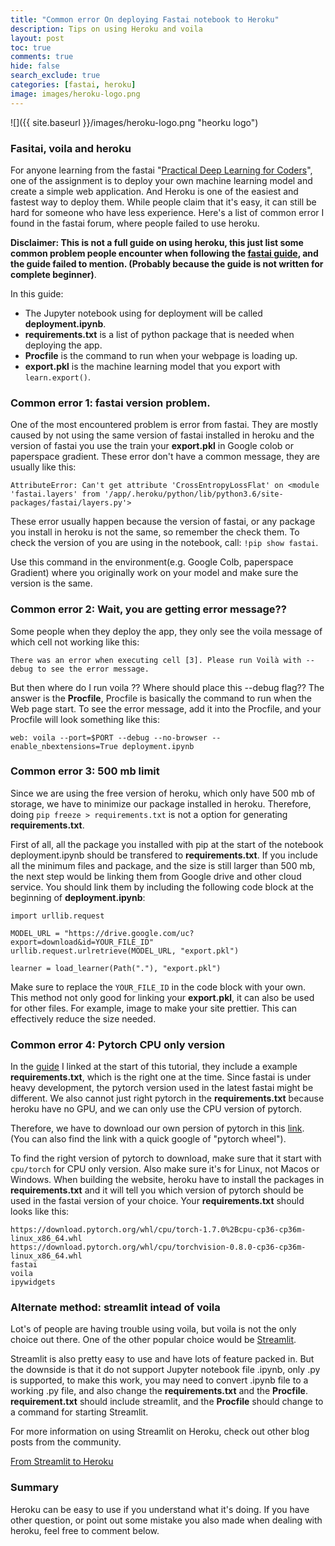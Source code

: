 ```yaml
---
title: "Common error On deploying Fastai notebook to Heroku"
description: Tips on using Heroku and voila
layout: post
toc: true
comments: true
hide: false
search_exclude: true
categories: [fastai, heroku]
image: images/heroku-logo.png
---
```


![]({{ site.baseurl }}/images/heroku-logo.png "heorku logo")

### Fasitai, voila and heroku
For anyone learning from the fastai "[Practical Deep Learning for Coders](https://course.fast.ai/)", one of the assignment is to deploy your own machine learning model and create a simple
web application. And Heroku is one of the easiest and fastest way to deploy them. While people claim that it's easy, it can still be hard for someone who have less experience. Here's a list of common error I found in the fastai forum, where people failed to use heroku.

**Disclaimer: This is not a full guide on using heroku, this just list some common problem people encounter when following the
[fastai guide](https://course.fast.ai/deployment_heroku), and the guide failed to mention. (Probably because the guide is not written for complete beginner)**.

In this guide: 
* The Jupyter notebook using for deployment will be called **deployment.ipynb**.
* **requirements.txt** is a list of python package that is needed when deploying the app.
* **Procfile** is the command to run when your webpage is loading up.
* **export.pkl** is the machine learning model that you export with ``` learn.export() ```.

### Common error 1: fastai version problem.

One of the most encountered problem is error from fastai. They are mostly caused by not using the same version of fastai installed in heroku 
and the version of fastai you use the train your **export.pkl** in Google colob or paperspace gradient.
These error don't have a common message, they are usually like this: 

``` 
AttributeError: Can't get attribute 'CrossEntropyLossFlat' on <module 'fastai.layers' from '/app/.heroku/python/lib/python3.6/site-packages/fastai/layers.py'>
```

These error usually happen because the version of fastai, or any package you install in heroku is not the same, so remember the check them.
To check the version of you are using in the notebook, call: ``` !pip show fastai ```.

Use this command in the environment(e.g. Google Colb, paperspace Gradient) where you originally work on your model and make sure the version is the same.


### Common error 2: Wait, you are getting error message??

Some people when they deploy the app, they only see the voila message of which cell not working like this: 

``` 
There was an error when executing cell [3]. Please run Voilà with --debug to see the error message.
```

But then where do I run voila ?? Where should place this --debug flag??
The answer is the **Procfile**, Procfile is basically the command to run when the Web page start.
To see the error message, add it into the Procfile, and your Procfile will look something like this:

```
web: voila --port=$PORT --debug --no-browser --enable_nbextensions=True deployment.ipynb
```

### Common error 3: 500 mb limit

Since we are using the free version of heroku, which only have 500 mb of storage, we have to minimize our package installed in heroku.
Therefore, doing ``` pip freeze > requirements.txt ``` is not a option for generating **requirements.txt**.

First of all, all the package you installed with pip at the start of the notebook deployment.ipynb should be transfered to **requirements.txt**.
If you include all the minimum files and package, and the size is still larger than 500 mb, the next step would be linking them from Google drive and 
other cloud service.
You should link them by including the following code block at the beginning of **deployment.ipynb**:

```
import urllib.request

MODEL_URL = "https://drive.google.com/uc?export=download&id=YOUR_FILE_ID"
urllib.request.urlretrieve(MODEL_URL, "export.pkl")

learner = load_learner(Path("."), "export.pkl")
```

Make sure to replace the ``` YOUR_FILE_ID ``` in the code block with your own.
This method not only good for linking your **export.pkl**, it can also be used for other files. For example, image to make your site prettier.
This can effectively reduce the size needed.

### Common error 4: Pytorch CPU only version
In the [guide](https://course.fast.ai/deployment_heroku) I linked at the start of this tutorial, they include a example **requirements.txt**, which is
the right one at the time. Since fastai is under heavy development, the pytorch version used in the latest fastai might be different. We also cannot 
just right pytorch in the **requirements.txt** because heroku have no GPU, and we can only use the CPU version of pytorch.

Therefore, we have to download our own persion of pytorch in this [link](https://download.pytorch.org/whl/torch_stable.html).
(You can also find the link with a quick google of "pytorch wheel").

To find the right version of pytorch to download, make sure that it start with ``` cpu/torch ``` for CPU only version.
Also make sure it's for Linux, not Macos or Windows.
When building the website, heroku have to install the packages in **requirements.txt** and it will tell you which version of pytorch should be used in
the fastai version of your choice.
Your **requirements.txt** should looks like this:

```
https://download.pytorch.org/whl/cpu/torch-1.7.0%2Bcpu-cp36-cp36m-linux_x86_64.whl
https://download.pytorch.org/whl/cpu/torchvision-0.8.0-cp36-cp36m-linux_x86_64.whl
fastai
voila
ipywidgets
```


### Alternate method: streamlit intead of voila
Lot's of people are having trouble using voila, but voila is not the only choice out there. One of the other popular choice would be 
[Streamlit](https://www.streamlit.io/). 

Streamlit is also pretty easy to use and have lots of feature packed in. But the downside is that it do not support Jupyter notebook file .ipynb, only 
.py is supported, to make this work, you may need to convert .ipynb file to a working .py file, and also change the **requirements.txt** and the
**Procfile**. **requirement.txt** should include streamlit, and the **Procfile** should change to a command for starting Streamlit.

For more information on using Streamlit on Heroku, check out other blog posts from the community.

[From Streamlit to Heroku](https://towardsdatascience.com/from-streamlit-to-heroku-62a655b7319)


### Summary

Heroku can be easy to use if you understand what it's doing.
If you have other question, or point out some mistake you also made when
dealing with heroku, feel free to  comment below.
